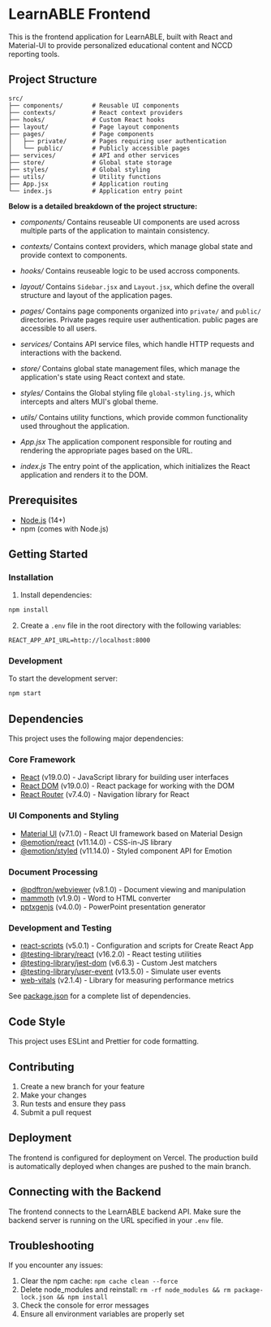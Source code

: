# LearnABLE Frontend

This is the frontend application for LearnABLE, built with React and Material-UI to provide personalized educational content and NCCD reporting tools.

## Project Structure

```
src/
├── components/        # Reusable UI components
├── contexts/          # React context providers
├── hooks/             # Custom React hooks
├── layout/            # Page layout components
├── pages/             # Page components
│   ├── private/       # Pages requiring user authentication
│   └── public/        # Publicly accessible pages
├── services/          # API and other services
├── store/             # Global state storage
├── styles/            # Global styling
├── utils/             # Utility functions
├── App.jsx            # Application routing
└── index.js           # Application entry point
```

**Below is a detailed breakdown of the project structure:**

- *components/*
Contains reuseable UI components are used across multiple parts of the application to maintain consistency.

- *contexts/*
Contains context providers, which manage global state and provide context to components.

- *hooks/* 
Contains reuseable logic to be used accross components.

- *layout/* 
Contains `Sidebar.jsx` and `Layout.jsx`, which define the overall structure and layout of the application pages.

- *pages/*
Contains page components organized into `private/` and `public/` directories. Private pages require user authentication. public pages are accessible to all users.

- *services/*
Contains API service files, which handle HTTP requests and interactions with the backend.

- *store/*
Contains global state management files, which manage the application's state using React context and state.

- *styles/*
Contains the Global styling file `global-styling.js`, which intercepts and alters MUI's global theme. 

- *utils/*
Contains utility functions, which provide common functionality used throughout the application.

- *App.jsx*
The application component responsible for routing and rendering the appropriate pages based on the URL.

- *index.js*
The entry point of the application, which initializes the React application and renders it to the DOM.

## Prerequisites

- [Node.js](https://nodejs.org/) (14+)
- npm (comes with Node.js)

## Getting Started

### Installation

1. Install dependencies:
```bash
npm install
```

2. Create a `.env` file in the root directory with the following variables:
```
REACT_APP_API_URL=http://localhost:8000
```

### Development

To start the development server:

```bash
npm start
```

## Dependencies

This project uses the following major dependencies:

### Core Framework
- [React](https://reactjs.org/) (v19.0.0) - JavaScript library for building user interfaces
- [React DOM](https://reactjs.org/docs/react-dom.html) (v19.0.0) - React package for working with the DOM
- [React Router](https://reactrouter.com/) (v7.4.0) - Navigation library for React

### UI Components and Styling
- [Material UI](https://mui.com/) (v7.1.0) - React UI framework based on Material Design
- [@emotion/react](https://emotion.sh/docs/introduction) (v11.14.0) - CSS-in-JS library
- [@emotion/styled](https://emotion.sh/docs/styled) (v11.14.0) - Styled component API for Emotion

### Document Processing
- [@pdftron/webviewer](https://www.pdftron.com/webviewer/) (v8.1.0) - Document viewing and manipulation
- [mammoth](https://github.com/mwilliamson/mammoth.js) (v1.9.0) - Word to HTML converter
- [pptxgenjs](https://gitbrent.github.io/PptxGenJS/) (v4.0.0) - PowerPoint presentation generator

### Development and Testing
- [react-scripts](https://create-react-app.dev/) (v5.0.1) - Configuration and scripts for Create React App
- [@testing-library/react](https://testing-library.com/docs/react-testing-library/intro/) (v16.2.0) - React testing utilities
- [@testing-library/jest-dom](https://github.com/testing-library/jest-dom) (v6.6.3) - Custom Jest matchers
- [@testing-library/user-event](https://github.com/testing-library/user-event) (v13.5.0) - Simulate user events
- [web-vitals](https://web.dev/vitals/) (v2.1.4) - Library for measuring performance metrics

See [package.json](./package.json) for a complete list of dependencies.


## Code Style

This project uses ESLint and Prettier for code formatting. 

## Contributing

1. Create a new branch for your feature
2. Make your changes
3. Run tests and ensure they pass
4. Submit a pull request

## Deployment

The frontend is configured for deployment on Vercel. The production build is automatically deployed when changes are pushed to the main branch.

## Connecting with the Backend

The frontend connects to the LearnABLE backend API. Make sure the backend server is running on the URL specified in your `.env` file.

## Troubleshooting

If you encounter any issues:

1. Clear the npm cache: `npm cache clean --force`
2. Delete node_modules and reinstall: `rm -rf node_modules && rm package-lock.json && npm install`
3. Check the console for error messages
4. Ensure all environment variables are properly set

